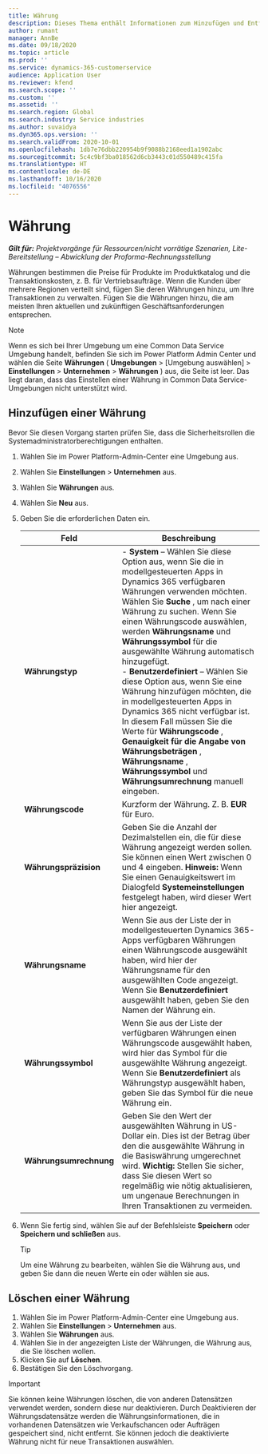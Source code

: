 ```yaml
---
title: Währung
description: Dieses Thema enthält Informationen zum Hinzufügen und Entfernen von Währungstypen in Project Operations.
author: rumant
manager: AnnBe
ms.date: 09/18/2020
ms.topic: article
ms.prod: ''
ms.service: dynamics-365-customerservice
audience: Application User
ms.reviewer: kfend
ms.search.scope: ''
ms.custom: ''
ms.assetid: ''
ms.search.region: Global
ms.search.industry: Service industries
ms.author: suvaidya
ms.dyn365.ops.version: ''
ms.search.validFrom: 2020-10-01
ms.openlocfilehash: 1db7e76dbb220954b9f9088b2168eed1a1902abc
ms.sourcegitcommit: 5c4c9bf3ba018562d6cb3443c01d550489c415fa
ms.translationtype: HT
ms.contentlocale: de-DE
ms.lasthandoff: 10/16/2020
ms.locfileid: "4076556"
---
```

# <a name="currency"></a>Währung

_**Gilt für:** Projektvorgänge für Ressourcen/nicht vorrätige Szenarien, Lite-Bereitstellung – Abwicklung der Proforma-Rechnungsstellung_

Währungen bestimmen die Preise für Produkte im Produktkatalog und die Transaktionskosten, z. B. für Vertriebsaufträge. Wenn die Kunden über mehrere Regionen verteilt sind, fügen Sie deren Währungen hinzu, um Ihre Transaktionen zu verwalten. Fügen Sie die Währungen hinzu, die am meisten Ihren aktuellen und zukünftigen Geschäftsanforderungen entsprechen.  

> [!NOTE]
> Wenn es sich bei Ihrer Umgebung um eine Common Data Service Umgebung handelt, befinden Sie sich im Power Platform Admin Center und wählen die Seite **Währungen** ( **Umgebungen** > [Umgebung auswählen] > **Einstellungen** > **Unternehmen** > **Währungen** ) aus, die Seite ist leer. Das liegt daran, dass das Einstellen einer Währung in Common Data Service-Umgebungen nicht unterstützt wird.

## <a name="add-a-currency"></a>Hinzufügen einer Währung  
Bevor Sie diesen Vorgang starten prüfen Sie, dass die Sicherheitsrollen die Systemadministratorberechtigungen enthalten. 

1. Wählen Sie im Power Platform-Admin-Center eine Umgebung aus. 
2. Wählen Sie **Einstellungen** > **Unternehmen** aus.
3. Wählen Sie **Währungen** aus.  
4. Wählen Sie **Neu** aus.  
5. Geben Sie die erforderlichen Daten ein.  


   |          Feld          |                                                                                                                                                                                                                                                                                                                                                                            Beschreibung                                                                                                                                                                                                                                                                                                                                                                            |
   |-------------------------|-------------------------------------------------------------------------------------------------------------------------------------------------------------------------------------------------------------------------------------------------------------------------------------------------------------------------------------------------------------------------------------------------------------------------------------------------------------------------------------------------------------------------------------------------------------------------------------------------------------------------------------------------------------------------------------------------------------------------------------------------------------------|
   |    **Währungstyp**    | - **System** – Wählen Sie diese Option aus, wenn Sie die in modellgesteuerten Apps in Dynamics 365 verfügbaren Währungen verwenden möchten. Wählen Sie **Suche** , um nach einer Währung zu suchen. Wenn Sie einen Währungscode auswählen, werden **Währungsname** und **Währungssymbol** für die ausgewählte Währung automatisch hinzugefügt.<br />- **Benutzerdefiniert** – Wählen Sie diese Option aus, wenn Sie eine Währung hinzufügen möchten, die in modellgesteuerten Apps in Dynamics 365 nicht verfügbar ist. In diesem Fall müssen Sie die Werte für **Währungscode** , **Genauigkeit für die Angabe von Währungsbeträgen** , **Währungsname** , **Währungssymbol** und **Währungsumrechnung** manuell eingeben. |
   |    **Währungscode**    |                                                                                                                                                                                                                                                                                                                                            Kurzform der Währung. Z. B. **EUR** für Euro.                                                                                                                                                                                                                                                                                                                                            |
   | **Währungspräzision**  |                                                                                                                                                                                  Geben Sie die Anzahl der Dezimalstellen ein, die für diese Währung angezeigt werden sollen.  Sie können einen Wert zwischen 0 und 4 eingeben. **Hinweis:**  Wenn Sie einen Genauigkeitswert im Dialogfeld **Systemeinstellungen** festgelegt haben, wird dieser Wert hier angezeigt.                                                                                                                                                                                  |
   |    **Währungsname**    |                                                                                                                                                                                                                                         Wenn Sie aus der Liste der in modellgesteuerten Dynamics 365-Apps verfügbaren Währungen einen Währungscode ausgewählt haben, wird hier der Währungsname für den ausgewählten Code angezeigt. Wenn Sie **Benutzerdefiniert** ausgewählt haben, geben Sie den Namen der Währung ein.                                                                                                                                                                                                                                          |
   |   **Währungssymbol**   |                                                                                                                                                                                                                                                                      Wenn Sie aus der Liste der verfügbaren Währungen einen Währungscode ausgewählt haben, wird hier das Symbol für die ausgewählte Währung angezeigt. Wenn Sie **Benutzerdefiniert** als Währungstyp ausgewählt haben, geben Sie das Symbol für die neue Währung ein.                                                                                                                                                                                                                                                                       |
   | **Währungsumrechnung** |                                                                                                                                                                                                                                     Geben Sie den Wert der ausgewählten Währung in US-Dollar ein. Dies ist der Betrag über den die ausgewählte Währung in die Basiswährung umgerechnet wird. **Wichtig:**  Stellen Sie sicher, dass Sie diesen Wert so regelmäßig wie nötig aktualisieren, um ungenaue Berechnungen in Ihren Transaktionen zu vermeiden.                                                                                                                                                                                                                                      |


6. Wenn Sie fertig sind, wählen Sie auf der Befehlsleiste **Speichern** oder **Speichern und schließen** aus.  

   > [!TIP]
   >  Um eine Währung zu bearbeiten, wählen Sie die Währung aus, und geben Sie dann die neuen Werte ein oder wählen sie aus.  

## <a name="delete-a-currency"></a>Löschen einer Währung  

1. Wählen Sie im Power Platform-Admin-Center eine Umgebung aus. 
2. Wählen Sie **Einstellungen** > **Unternehmen** aus.
3. Wählen Sie **Währungen** aus.  
4. Wählen Sie in der angezeigten Liste der Währungen, die Währung aus, die Sie löschen wollen.  
5. Klicken Sie auf **Löschen**.  
6. Bestätigen Sie den Löschvorgang.  

> [!IMPORTANT]
>  Sie können keine Währungen löschen, die von anderen Datensätzen verwendet werden, sondern diese nur deaktivieren. Durch Deaktivieren der Währungsdatensätze werden die Währungsinformationen, die in vorhandenen Datensätzen wie Verkaufschancen oder Aufträgen gespeichert sind, nicht entfernt. Sie können jedoch die deaktivierte Währung nicht für neue Transaktionen auswählen.  
